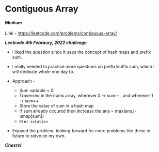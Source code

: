 # Contiguous Array

#### Medium

Link - https://leetcode.com/problems/contiguous-array/

***Leetcode 4th Febraury, 2022 challenge***

* I liked the question since it uses the concept of hash maps and prefix sum.
* I really needed to practice more questions on prefix/suffix sum, which I will dedicate whole one day to.
* Approach -
  * Sum variable = 0
  * Traversed in the nums array, wherever 0 &rarr; sum-- , and wherever 1 &rarr; sum++
  * Store the value of sum in a hash map
  * If sum already occured then increase the ans = max(ans,i-umap[sum])
  *  ```O(n) solution```

* Enjoyed the problem, looking forward for more problems like these in future to solve on my own.

***Cheers!***

